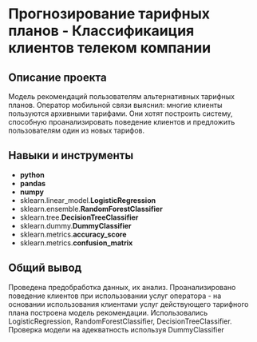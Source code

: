 # Прогнозирование тарифных планов - Классификаиция клиентов телеком компании 

## Описание проекта

Модель рекомендаций пользователям альтернативных тарифных планов. Оператор мобильной связи выяснил: многие клиенты пользуются архивными тарифами. Они хотят построить систему, способную проанализировать поведение клиентов и предложить пользователям один из новых тарифов.

## Навыки и инструменты

- **python**
- **pandas**
- **numpy**
- sklearn.linear_model.**LogisticRegression**
- sklearn.ensemble.**RandomForestClassifier**
- sklearn.tree.**DecisionTreeClassifier**
- sklearn.dummy.**DummyClassifier**
- sklearn.metrics.**accuracy_score**
- sklearn.metrics.**confusion_matrix**

## Общий вывод

Проведена предобработка данных, их анализ. Проанализировано поведение клиентов при использовании услуг оператора - на основании использования клиентами услуг действующего тарифного плана построена модель рекомендации. Использовались LogisticRegression, RandomForestClassifier, DecisionTreeClassifier. Проверка модели на адекватность используя DummyClassifier
